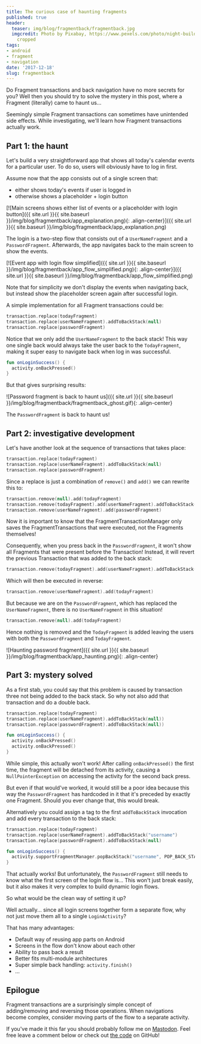 ```yaml
---
title: The curious case of haunting fragments
published: true
header:
  teaser: img/blog/fragmentback/fragmentback.jpg
  imgcredit: Photo by Pixabay, https://www.pexels.com/photo/night-building-forest-trees-42263/,
    cropped
tags:
- android
- fragment
- navigation
date: '2017-12-18'
slug: fragmentback
---
```


Do Fragment transactions and back navigation have no more secrets for you? Well then you should try to solve the mystery in this post, where a Fragment (literally) came to haunt us...

Seemingly simple Fragment transactions can sometimes have unintended side effects. While investigating, we'll learn how Fragment transactions actually work.

## Part 1: the haunt
Let's build a very straightforward app that shows all today's calendar events for a particular user. To do so, users will obviously have to log in first.

Assume now that the app consists out of a single screen that:

- either shows today's events if user is logged in
- otherwise shows a placeholder + login button

[![Main screens shows either list of events or a placeholder with login button]({{ site.url }}{{ site.baseurl }}/img/blog/fragmentback/app_explanation.png){: .align-center}]({{ site.url }}{{ site.baseurl }}/img/blog/fragmentback/app_explanation.png)

The login is a two-step flow that consists out of a `UserNameFragment` and a `PasswordFragment`. Afterwards, the app navigates back to the main screen to show the events.

[![Event app with login flow simplified]({{ site.url }}{{ site.baseurl }}/img/blog/fragmentback/app_flow_simplified.png){: .align-center}]({{ site.url }}{{ site.baseurl }}/img/blog/fragmentback/app_flow_simplified.png)

Note that for simplicity we don't display the events when navigating back, but instead show the placeholder screen again after successful login.

A simple implementation for all Fragment transactions could be:

```kotlin
transaction.replace(todayFragment)
transaction.replace(userNameFragment).addToBackStack(null)
transaction.replace(passwordFragment)
```

Notice that we only add the `UserNameFragment` to the back stack! This way one single back would always take the user back to the `TodayFragment`, making it super easy to navigate back when log in was successful.

```kotlin
fun onLoginSuccess() {
  activity.onBackPressed()
}
```

But that gives surprising results:

![Password fragment is back to haunt us]({{ site.url }}{{ site.baseurl }}/img/blog/fragmentback/fragmentback_ghost.gif){: .align-center}

The `PasswordFragment` is back to haunt us!

## Part 2: investigative development
Let's have another look at the sequence of transactions that takes place:

```kotlin
transaction.replace(todayFragment)
transaction.replace(userNameFragment).addToBackStack(null)
transaction.replace(passwordFragment)
```

Since a replace is just a combination of `remove()` and `add()` we can rewrite this to:

```kotlin
transaction.remove(null).add(todayFragment)
transaction.remove(todayFragment).add(userNameFragment).addToBackStack(null)
transaction.remove(userNameFragment).add(passwordFragment)
```

Now it is important to know that the FragmentTransactionManager only saves the FragmentTransactions that were executed, not the Fragments themselves!

Consequently, when you press back in the `PasswordFragment`, it won't show all Fragments that were present before the Transaction! Instead, it will revert the previous Transaction that was added to the back stack:

```kotlin
transaction.remove(todayFragment).add(userNameFragment).addToBackStack(null)
```

Which will then be executed in reverse:

```kotlin
transaction.remove(userNameFragment).add(todayFragment)
```

But because we are on the `PasswordFragment`, which has replaced the `UserNameFragment`, there is no `UserNameFragment` in this situation!

```kotlin
transaction.remove(null).add(todayFragment)
```

Hence nothing is removed and the `TodayFragment` is added leaving the users with both the `PasswordFragment` and `TodayFragment`.

![Haunting password fragment]({{ site.url }}{{ site.baseurl }}/img/blog/fragmentback/app_haunting.png){: .align-center}

## Part 3: mystery solved
As a first stab, you could say that this problem is caused by transaction three not being added to the back stack. So why not also add that transaction and do a double back.

```kotlin
transaction.replace(todayFragment)
transaction.replace(userNameFragment).addToBackStack(null))
transaction.replace(passwordFragment).addToBackStack(null))
```

```kotlin
fun onLoginSuccess() {
  activity.onBackPressed()
  activity.onBackPressed()
}
```

While simple, this actually won't work! After calling `onBackPressed()` the first time, the fragment will be detached from its activity, causing a `NullPointerException` on accessing the activity for the second back press.

But even if that would've worked, it would still be a poor idea because this way the `PasswordFragment` has hardcoded in it that it's preceded by exactly one Fragment. Should you ever change that, this would break.

Alternatively you could assign a tag to the first `addToBackStack` invocation and add every transaction to the back stack:

```kotlin
transaction.replace(todayFragment)
transaction.replace(userNameFragment).addToBackStack("username")
transaction.replace(passwordFragment).addToBackStack(null)
```

```kotlin
fun onLoginSuccess() {
  activity.supportFragmentManager.popBackStack("username", POP_BACK_STACK_INCLUSIVE)
}
```

That actually works! But unfortunately, the `PasswordFragment` still needs to know what the first screen of the login flow is... This won't just break easily, but it also makes it very complex to build dynamic login flows.

So what would be the clean way of setting it up?

Well actually... since all login screens together form a separate flow, why not just move them all to a single `LoginActivity`?

That has many advantages:

- Default way of reusing app parts on Android
- Screens in the flow don't know about each other
- Ability to pass back a result
- Better fits multi-module architectures
- Super simple back handling: `activity.finish()`
- ...

## Epilogue
Fragment transactions are a surprisingly simple concept of adding/removing and reversing those operations. When navigations become complex, consider moving parts of the flow to a separate activity.

If you've made it this far you should probably follow me on [Mastodon](https://androiddev.social/@Jeroenmols). Feel free leave a comment below or check out [the code](https://github.com/JeroenMols/FragmentBackNavigation) on GitHub!
